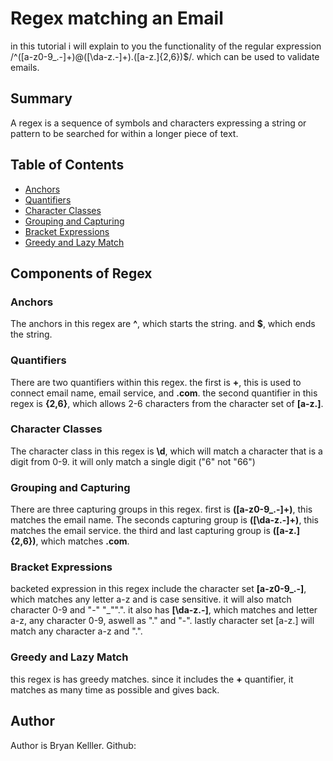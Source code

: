 # Regex matching an Email 

in this tutorial i will explain to you the functionality of the regular expression /^([a-z0-9_\.-]+)@([\da-z\.-]+)\.([a-z\.]{2,6})$/. which can be used to validate emails.

## Summary

A regex is a sequence of symbols and characters expressing a string or pattern to be searched for within a longer piece of text.

## Table of Contents

- [Anchors](#anchors)
- [Quantifiers](#quantifiers)
- [Character Classes](#character-classes)
- [Grouping and Capturing](#grouping-and-capturing)
- [Bracket Expressions](#bracket-expressions)
- [Greedy and Lazy Match](#greedy-and-lazy-match)

## Components of Regex

### Anchors
 The anchors in this regex are **^**, which starts the string. and **$**, which ends the string.
### Quantifiers
 There are two quantifiers within this regex. the first is **+**, this is used to connect email name, email service, and **.com**. the second quantifier in this regex is **{2,6}**, which allows 2-6 characters from the character set of **[a-z\.]**.
### Character Classes
 The character class in this regex is **\d**, which will match a character that is a digit from 0-9. it will only match a single digit ("6" not "66")
### Grouping and Capturing
 There are three capturing groups in this regex. first is **([a-z0-9_\.-]+)**, this matches the email name. The seconds capturing group is **([\da-z\.-]+)**, this matches the    email service. the third and last capturing group is **([a-z\.]{2,6})**, which matches **.com**.
### Bracket Expressions
  backeted expression in this regex include the character set **[a-z0-9_\.-]**, which matches any letter a-z and is case sensitive. it will also match character 0-9 and "-"
 "_"".". it also has **[\da-z\.-]**, which matches and letter a-z, any character 0-9, aswell as "." and "-". lastly character set [a-z\.] will match any character a-z and ".".  
### Greedy and Lazy Match
  this regex is has greedy matches. since it includes the **+** quantifier, it matches as many time as possible and gives back. 
## Author

Author is Bryan Kelller. Github: 
